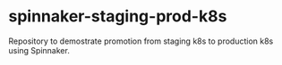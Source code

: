 # spinnaker-staging-prod-k8s
Repository to demostrate promotion from staging k8s to production k8s using Spinnaker.
